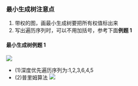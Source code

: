 ### 最小生成树注意点

1. 带权的图，画最小生成树要把所有权值标出来
2. 写出遍历序列时，可以不用加括号，参考下面**例题 1**

#### 最小生成树例题 1

![](https://blog-1300014307.cos.ap-guangzhou.myqcloud.com/202401111953692.png)

- (1)深度优先遍历序列为:1,2,3,6,4,5
- (2)普里姆算法
  ![](https://blog-1300014307.cos.ap-guangzhou.myqcloud.com/202401111956862.png)
